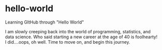 # hello-world
Learning GItHub through "Hello World"

I am slowly creeping back into the world of programming, statistics, and data science. Who said starting a new career at the age of 40 is foolhearty! I did....oops, oh well. Time to move on, and begin this journey.

